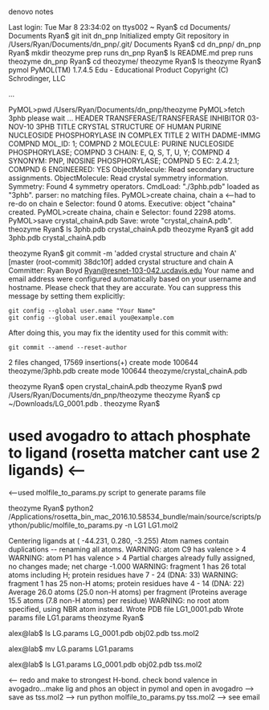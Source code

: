 denovo notes



Last login: Tue Mar  8 23:34:02 on ttys002
~ Ryan$ cd Documents/
Documents Ryan$ git init dn_pnp
Initialized empty Git repository in /Users/Ryan/Documents/dn_pnp/.git/
Documents Ryan$ cd dn_pnp/
dn_pnp Ryan$ mkdir theozyme prep runs
dn_pnp Ryan$ ls
README.md	prep		runs		theozyme
dn_pnp Ryan$ cd theozyme/
theozyme Ryan$ ls
theozyme Ryan$ pymol
 PyMOL(TM) 1.7.4.5 Edu - Educational Product
 Copyright (C) Schrodinger, LLC

... 

PyMOL>pwd
/Users/Ryan/Documents/dn_pnp/theozyme
PyMOL>fetch 3phb
 please wait ...
HEADER    TRANSFERASE/TRANSFERASE INHIBITOR       03-NOV-10   3PHB
TITLE     CRYSTAL STRUCTURE OF HUMAN PURINE NUCLEOSIDE PHOSPHORYLASE IN COMPLEX
TITLE    2 WITH DADME-IMMG
COMPND    MOL_ID: 1;
COMPND   2 MOLECULE: PURINE NUCLEOSIDE PHOSPHORYLASE;
COMPND   3 CHAIN: E, Q, S, T, U, Y;
COMPND   4 SYNONYM: PNP, INOSINE PHOSPHORYLASE;
COMPND   5 EC: 2.4.2.1;
COMPND   6 ENGINEERED: YES
 ObjectMolecule: Read secondary structure assignments.
 ObjectMolecule: Read crystal symmetry information.
 Symmetry: Found 4 symmetry operators.
 CmdLoad: "./3phb.pdb" loaded as "3phb".
 parser: no matching files.
PyMOL>create chaina, chain a  <--had to re-do on chain e
 Selector: found 0 atoms.
 Executive: object "chaina" created.
PyMOL>create chaina, chain e
 Selector: found 2298 atoms.
PyMOL>save crystal_chainA.pdb
 Save: wrote "crystal_chainA.pdb".
theozyme Ryan$ ls
3phb.pdb		crystal_chainA.pdb
theozyme Ryan$ git add 3phb.pdb crystal_chainA.pdb 

theozyme Ryan$ git commit -m 'added crystal structure and chain A'
[master (root-commit) 38dc10f] added crystal structure and chain A
 Committer: Ryan Boyd <Ryan@resnet-103-042.ucdavis.edu>
Your name and email address were configured automatically based
on your username and hostname. Please check that they are accurate.
You can suppress this message by setting them explicitly:

    git config --global user.name "Your Name"
    git config --global user.email you@example.com

After doing this, you may fix the identity used for this commit with:

    git commit --amend --reset-author

 2 files changed, 17569 insertions(+)
 create mode 100644 theozyme/3phb.pdb
 create mode 100644 theozyme/crystal_chainA.pdb

theozyme Ryan$ open crystal_chainA.pdb 
theozyme Ryan$ pwd
/Users/Ryan/Documents/dn_pnp/theozyme
theozyme Ryan$ cp ~/Downloads/LG_0001.pdb .
theozyme Ryan$ 

# used avogadro to attach phosphate to ligand (rosetta matcher cant use 2 ligands) <--

 <--used molfile_to_params.py script to generate params file

theozyme Ryan$ python2 /Applications/rosetta_bin_mac_2016.10.58534_bundle/main/source/scripts/python/public/molfile_to_params.py -n LG1 LG1.mol2

Centering ligands at ( -44.231,    0.280,   -3.255)
Atom names contain duplications -- renaming all atoms.
WARNING:  atom  C9  has valence > 4
WARNING:  atom  P1  has valence > 4
Partial charges already fully assigned, no changes made; net charge -1.000
WARNING: fragment 1 has 26 total atoms including H; protein residues have 7 - 24 (DNA: 33)
WARNING: fragment 1 has 25 non-H atoms; protein residues have 4 - 14 (DNA: 22)
Average 26.0 atoms (25.0 non-H atoms) per fragment
(Proteins average 15.5 atoms (7.8 non-H atoms) per residue)
WARNING:  no root atom specified, using NBR atom instead.
Wrote PDB file LG1_0001.pdb
Wrote params file LG1.params
theozyme Ryan$  


alex@lab$ ls
LG.params       LG_0001.pdb     obj02.pdb       tss.mol2

alex@lab$ mv LG.params LG1.params

alex@lab$ ls
LG1.params      LG_0001.pdb     obj02.pdb       tss.mol2




 <-- redo and make to strongest H-bond. check bond valence in avogadro...make lig and phos an object in pymol and open in avogadro --> save as tss.mol2 --> run python molfile_to_params.py tss.mol2 --> see email
